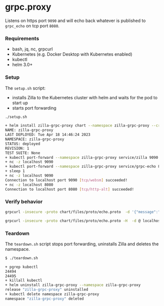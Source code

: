 # grpc.proxy

Listens on https port `9090` and will echo back whatever is published to `grpc_echo` on tcp port `8080`.

### Requirements

- bash, jq, nc, grpcurl
- Kubernetes (e.g. Docker Desktop with Kubernetes enabled)
- kubectl
- helm 3.0+

### Setup

The `setup.sh` script:
- installs Zilla to the Kubernetes cluster with helm and waits for the pod to start up
- starts port forwarding

```bash
./setup.sh
```

```bash
+ helm install zilla-grpc-proxy chart --namespace zilla-grpc-proxy --create-namespace --wait --timeout 2m
NAME: zilla-grpc-proxy
LAST DEPLOYED: Tue Apr 18 14:46:24 2023
NAMESPACE: zilla-grpc-proxy
STATUS: deployed
REVISION: 1
TEST SUITE: None
+ kubectl port-forward --namespace zilla-grpc-proxy service/zilla 9090
+ nc -z localhost 9090
+ kubectl port-forward --namespace zilla-grpc-proxy service/grpc-echo 8080
+ sleep 1
+ nc -z localhost 9090
Connection to localhost port 9090 [tcp/websm] succeeded!
+ nc -z localhost 8080
Connection to localhost port 8080 [tcp/http-alt] succeeded!
```

### Verify behavior

```bash
grpcurl -insecure -proto chart/files/proto/echo.proto  -d '{"message":"World"}' localhost:9090 example.EchoService.EchoUnary
```

```bash
grpcurl -insecure -proto chart/files/proto/echo.proto -H  -d @ localhost:9090 example.EchoService.EchoStream
```

### Teardown

The `teardown.sh` script stops port forwarding, uninstalls Zilla and deletes the namespace.

```bash
$ ./teardown.sh
```

```bash
+ pgrep kubectl
24494
24495
+ killall kubectl
+ helm uninstall zilla-grpc-proxy --namespace zilla-grpc-proxy
release "zilla-grpc-proxy" uninstalled
+ kubectl delete namespace zilla-grpc-proxy
namespace "zilla-grpc-proxy" deleted
```
